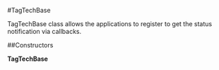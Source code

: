 #TagTechBase

TagTechBase class allows the applications to register to get the status
 notification via callbacks.



##Constructors

**TagTechBase**



